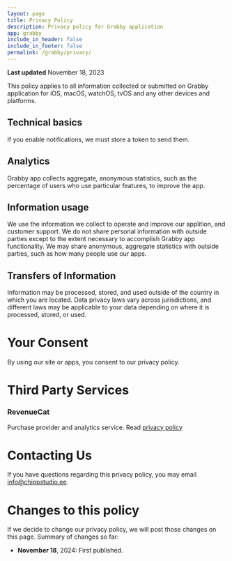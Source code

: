```yaml
---
layout: page
title: Privacy Policy
description: Privacy policy for Grabby application
app: grabby
include_in_header: false
include_in_footer: false
permalink: /grabby/privacy/
---
```


**Last updated**
November 18, 2023

This policy applies to all information collected or submitted on Grabby application for iOS, macOS, watchOS, tvOS and any other devices and platforms.

## Technical basics
If you enable notifications, we must store a token to send them.

## Analytics
Grabby app collects aggregate, anonymous statistics, such as the percentage of users who use particular features, to improve the app.

## Information usage
We use the information we collect to operate and improve our applition, and customer support. We do not share personal information with outside parties except to the extent necessary to accomplish Grabby app functionality. We may share anonymous, aggregate statistics with outside parties, such as how many people use our apps.

## Transfers of Information
Information may be processed, stored, and used outside of the country in which you are located. Data privacy laws vary across jurisdictions, and different laws may be applicable to your data depending on where it is processed, stored, or used.

# Your Consent
By using our site or apps, you consent to our privacy policy.

# Third Party Services
### RevenueCat
Purchase provider and analytics service. Read [privacy policy](https://www.revenuecat.com/privacy/)

# Contacting Us
If you have questions regarding this privacy policy, you may email [info@chippstudio.ee](mailto:info@chippstudio.ee).

# Changes to this policy
If we decide to change our privacy policy, we will post those changes on this page. Summary of changes so far:


- **November 18**, 2024: First published.
